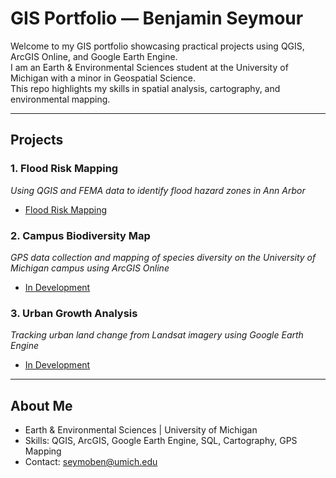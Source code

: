 # GIS Portfolio — Benjamin Seymour

Welcome to my GIS portfolio showcasing practical projects using QGIS, ArcGIS Online, and Google Earth Engine.  
I am an Earth & Environmental Sciences student at the University of Michigan with a minor in Geospatial Science.  
This repo highlights my skills in spatial analysis, cartography, and environmental mapping.

---

## Projects

### 1. Flood Risk Mapping  
*Using QGIS and FEMA data to identify flood hazard zones in Ann Arbor*  
- [Flood Risk Mapping](./flood-risk/)

### 2. Campus Biodiversity Map  
*GPS data collection and mapping of species diversity on the University of Michigan campus using ArcGIS Online*  
- [In Development](./biodiversity/)

### 3. Urban Growth Analysis  
*Tracking urban land change from Landsat imagery using Google Earth Engine*  
- [In Development](./urban-growth/)

---

## About Me

- Earth & Environmental Sciences | University of Michigan  
- Skills: QGIS, ArcGIS, Google Earth Engine, SQL, Cartography, GPS Mapping  
- Contact: seymoben@umich.edu
